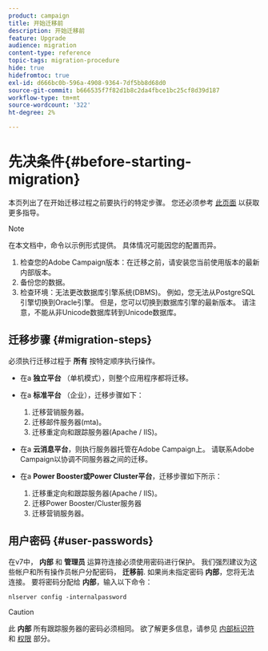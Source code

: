 ```yaml
---
product: campaign
title: 开始迁移前
description: 开始迁移前
feature: Upgrade
audience: migration
content-type: reference
topic-tags: migration-procedure
hide: true
hidefromtoc: true
exl-id: d666bc0b-596a-4908-9364-7df5bb8d68d0
source-git-commit: b666535f7f82d1b8c2da4fbce1bc25cf8d39d187
workflow-type: tm+mt
source-wordcount: '322'
ht-degree: 2%

---
```


# 先决条件{#before-starting-migration}



本页列出了在开始迁移过程之前要执行的特定步骤。 您还必须参考 [此页面](about-migration.md) 以获取更多指导。

>[!NOTE]
>
>在本文档中，命令以示例形式提供。 具体情况可能因您的配置而异。

1. 检查您的Adobe Campaign版本：在迁移之前，请安装您当前使用版本的最新内部版本。
1. 备份您的数据。
1. 检查环境：无法更改数据库引擎系统(DBMS)。 例如，您无法从PostgreSQL引擎切换到Oracle引擎。 但是，您可以切换到数据库引擎的最新版本。 请注意，不能从非Unicode数据库转到Unicode数据库。

## 迁移步骤 {#migration-steps}

必须执行迁移过程于 **所有** 按特定顺序执行操作。

* 在a **独立平台** （单机模式），则整个应用程序都将迁移。
* 在a **标准平台** （企业），迁移步骤如下：

   1. 迁移营销服务器。
   1. 迁移邮件服务器(mta)。
   1. 迁移重定向和跟踪服务器(Apache / IIS)。

* 在a **云消息平台**，则执行服务器托管在Adobe Campaign上。 请联系Adobe Campaign以协调不同服务器之间的迁移。
* 在a **Power Booster或Power Cluster平台**，迁移步骤如下所示：

   1. 迁移重定向和跟踪服务器(Apache / IIS)。
   1. 迁移Power Booster/Cluster服务器
   1. 迁移营销服务器。

## 用户密码 {#user-passwords}

在v7中， **内部** 和 **管理员** 运算符连接必须使用密码进行保护。 我们强烈建议为这些帐户和所有操作员帐户分配密码， **迁移前**. 如果尚未指定密码 **内部**，您将无法连接。 要将密码分配给 **内部**，输入以下命令：

```
nlserver config -internalpassword
```

>[!CAUTION]
>
>此 **内部** 所有跟踪服务器的密码必须相同。 欲了解更多信息，请参见 [内部标识符](../../installation/using/configuring-campaign-server.md#internal-identifier) 和 [权限](../../platform/using/access-management.md) 部分。
